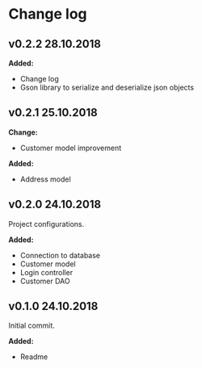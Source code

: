 # Change log

## v0.2.2 28.10.2018

**Added:**
- Change log
- Gson library to serialize and deserialize json objects

## v0.2.1 25.10.2018

**Change:**
- Customer model improvement

**Added:**
- Address model

## v0.2.0 24.10.2018

Project configurations.

**Added:**
- Connection to database
- Customer model
- Login controller
- Customer DAO

## v0.1.0 24.10.2018

Initial commit.

**Added:**
- Readme
